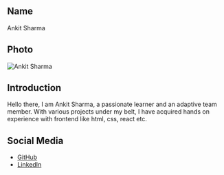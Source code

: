 ## Name
Ankit Sharma

## Photo
![Ankit Sharma](https://i.postimg.cc/L8PQCsXz/Red-Gradient-Profile-Photo-Instagram-Post.png)

## Introduction
Hello there, I am Ankit Sharma, a passionate learner and an adaptive team member. With various projects under my belt, I have acquired hands on experience with frontend like html, css, react etc.

## Social Media
- [GitHub](https://github.com/ankitsharma32)
- [LinkedIn](https://linkedin.com/in/ankitsharma32)
